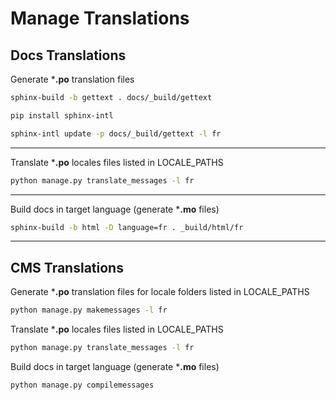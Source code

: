 # Manage Translations

## Docs Translations

Generate ***.po** translation files

```sh
sphinx-build -b gettext . docs/_build/gettext
```

```sh
pip install sphinx-intl
```

```sh
sphinx-intl update -p docs/_build/gettext -l fr
```

---

Translate ***.po** locales files listed in LOCALE_PATHS 

```sh
python manage.py translate_messages -l fr
```

---

Build docs in target language (generate ***.mo** files)

```sh
sphinx-build -b html -D language=fr . _build/html/fr
```

---

## CMS Translations

Generate ***.po** translation files for locale folders listed in LOCALE_PATHS

```sh
python manage.py makemessages -l fr
```

Translate ***.po** locales files listed in LOCALE_PATHS 

```sh
python manage.py translate_messages -l fr
```

Build docs in target language (generate ***.mo** files)

```sh
python manage.py compilemessages
```